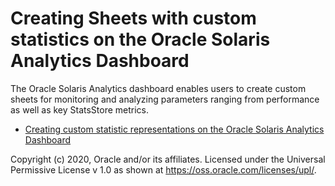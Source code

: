 # Creating Sheets with custom statistics on the Oracle Solaris Analytics Dashboard

The Oracle Solaris Analytics dashboard enables users to create custom sheets for monitoring and analyzing parameters ranging from performance as well as key StatsStore metrics.

- [Creating custom statistic representations on the Oracle Solaris Analytics Dashboard](creating_custom_statistic_representations_on_the_WebUI.md)









Copyright (c) 2020, Oracle and/or its affiliates.
 Licensed under the Universal Permissive License v 1.0 as shown at <https://oss.oracle.com/licenses/upl/>.